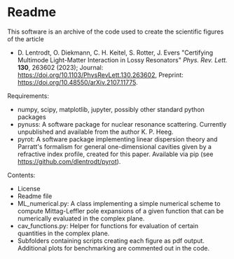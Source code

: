 # Readme

This software is an archive of the code used to create the scientific figures of the article

- D. Lentrodt, O. Diekmann, C. H. Keitel, S. Rotter, J. Evers "Certifying Multimode Light-Matter Interaction in Lossy Resonators" *Phys. Rev. Lett.* **130**, 263602 (2023); Journal: https://doi.org/10.1103/PhysRevLett.130.263602, Preprint: https://doi.org/10.48550/arXiv.2107.11775.

Requirements:
- numpy, scipy, matplotlib, jupyter, possibly other standard python packages
- pynuss: A software package for nuclear resonance scattering. Currently unpublished and available from the author K. P. Heeg.
- pyrot: A software package implementing linear dispersion theory and Parratt's formalism for general one-dimensional cavities given by a refractive index profile, created for this paper. Available via pip (see https://github.com/dlentrodt/pyrot).

Contents:
- License
- Readme file
- ML_numerical.py: A class implementing a simple numerical scheme to compute Mittag-Leffler pole expansions of a given function that can be numerically evaluated in the complex plane.
- cav_functions.py: Helper for functions for evaluation of certain quantities in the complex plane.
- Subfolders containing scripts creating each figure as pdf output. Additional plots for benchmarking are commented out in the code.
